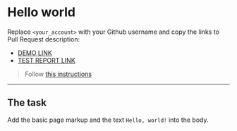 # Hello world
Replace `<your_account>` with your Github username and copy the links to Pull Request description:
- [DEMO LINK](https://Vasiliy22.github.io/layout_hello-world/)
- [TEST REPORT LINK](https://Vasiliy22.github.io/layout_hello-world/report/html_report/)

> Follow [this instructions](https://mate-academy.github.io/layout_task-guideline/#how-to-solve-the-layout-tasks-on-github)
___

## The task 
Add the basic page markup and the text `Hello, world!` into the body.
